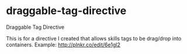 # draggable-tag-directive
Draggable Tag Directive

This is for a directive I created that allows skills tags to be drag/drop into containers.
Example: http://plnkr.co/edit/6e1gI2
